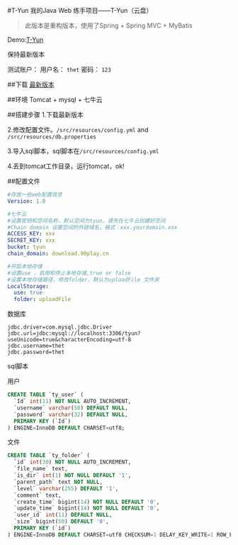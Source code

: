#T-Yun
我的Java Web 练手项目——T-Yun（云盘）

>此版本是重构版本，使用了Spring + Spring MVC + MyBatis

Demo:[T-Yun](http://pan.90play.cn)

保持最新版本

测试账户：
    用户名： `thet`
    密码： `123`

##下载
[最新版本](https://github.com/JoeC95/T-Yun-With-SSM/releases)

##环境
Tomcat + mysql + 七牛云

##搭建步骤
1.下载最新版本

2.修改配置文件。<code>/src/resources/config.yml</code> and <code>/src/resources/db.properties</code>

3.导入sql脚本，sql脚本在<code>/src/resources/config.yml</code>

4.丢到tomcat工作目录，运行tomcat，ok!

##配置文件

````yml
#存放一些web配置信息
Version: 1.0

#七牛云
#设置密钥和空间名称，默认空间为tyun，请先在七牛云创建好空间
#Chain domain 设置空间的外链域名，格式：xxx.yourdomain.xxx
ACCESS_KEY: xxx
SECRET_KEY: xxx
bucket: tyun
chain_domain: download.90play.cn

#开启本地存储
#设置use ，启用和停止本地存储,true or false
#设置本地存储路径，修改folder，默认为uploadFile 文件夹
LocalStorage:
  use: true
  folder: uploadFile
````

数据库
````
jdbc.driver=com.mysql.jdbc.Driver
jdbc.url=jdbc:mysql://localhost:3306/tyun?useUnicode=true&characterEncoding=utf-8
jdbc.username=thet
jdbc.password=thet
````

sql脚本

用户
````sql
CREATE TABLE `ty_user` (
  `Id` int(11) NOT NULL AUTO_INCREMENT,
  `username` varchar(50) DEFAULT NULL,
  `password` varchar(32) DEFAULT NULL,
  PRIMARY KEY (`Id`)
) ENGINE=InnoDB DEFAULT CHARSET=utf8;
````

文件
````sql
CREATE TABLE `ty_folder` (
  `id` int(30) NOT NULL AUTO_INCREMENT,
  `file_name` text,
  `is_dir` int(1) NOT NULL DEFAULT '1',
  `parent_path` text NOT NULL,
  `level` varchar(255) DEFAULT '1',
  `comment` text,
  `create_time` bigint(14) NOT NULL DEFAULT '0',
  `update_time` bigint(14) NOT NULL DEFAULT '0',
  `user_id` int(11) DEFAULT NULL,
  `size` bigint(50) DEFAULT '0',
  PRIMARY KEY (`id`)
) ENGINE=InnoDB DEFAULT CHARSET=utf8 CHECKSUM=1 DELAY_KEY_WRITE=1 ROW_FORMAT=DYNAMIC;
````